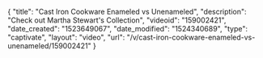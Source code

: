 {
    "title": "Cast Iron Cookware Enameled vs Unenameled",
    "description": "Check out Martha Stewart's Collection",
    "videoid": "159002421",
    "date_created": "1523649067",
    "date_modified": "1524340689",
    "type": "captivate",
    "layout": "video",
    "url": "\/v\/cast-iron-cookware-enameled-vs-unenameled\/159002421"
}